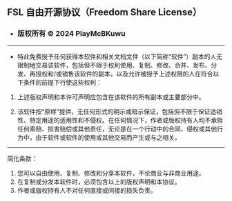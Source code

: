 ## FSL 自由开源协议（Freedom Share License）
- ### 版权所有 © 2024 PlayMcBKuwu
***
- 特此免费授予任何获得本软件和相关文档文件（以下简称“软件”）副本的人无限制地交易该软件，包括但不限于权利使用、复制、修改、合并、发布、分发、再授权和/或销售该软件的副本，以及允许被授予上述权限的人在符合以下条件的前提下行使这些权利：

1. 上述版权声明和本许可声明应包含在该软件的所有副本或主要部分中。

2. 该软件按“原样”提供，无任何形式的明示或暗示保证，包括但不限于保证适销性、特定用途的适用性和不侵权。在任何情况下，作者或版权持有人均不承担任何索赔、损害赔偿或其他责任，无论是在一个行动中的合同、侵权或其他行为中，由于软件或软件的使用或其他交易而产生或与之相关。
***
简化条款：

1. 您可以自由使用、复制、修改和分享本软件，不论商业与非商业用途。
2. 在复制或分发本软件时，必须包含以上的版权声明和本协议。
3. 作者或版权持有人不对任何直接或间接的损失负责。
